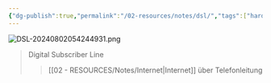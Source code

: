 ```yaml
---
{"dg-publish":true,"permalink":"/02-resources/notes/dsl/","tags":["hardware","netzwerk"],"noteIcon":"","updated":"2024-08-02T13:17:58.837+02:00"}
---
```


![DSL-20240802054244931.png](/img/user/02%20-%20RESOURCES/Files/DSL-20240802054244931.png)
>Digital Subscriber Line
>>[[02 - RESOURCES/Notes/Internet\|Internet]] über Telefonleitung


